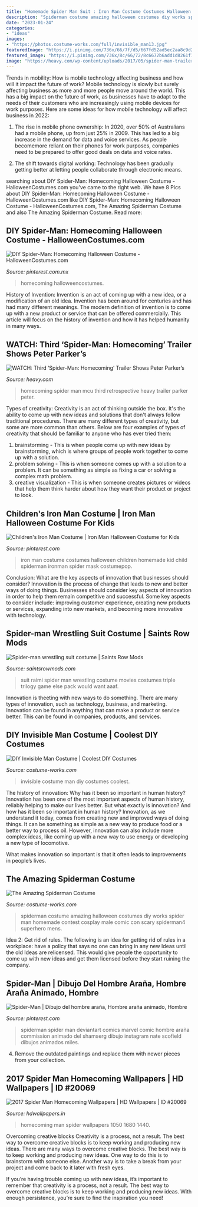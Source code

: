 ```yaml
---
title: "Homemade Spider Man Suit : Iron Man Costume Costumes Halloween Children Homemade Kid Child Spiderman Ironman Spider Mask Costumepop"
description: "Spiderman costume amazing halloween costumes diy works spider man homemade contest cosplay male comic con scary spiderman4 superhero mens"
date: "2023-01-24"
categories:
- "ideas"
images:
- "https://photos.costume-works.com/full/invisible_man13.jpg"
featuredImage: "https://i.pinimg.com/736x/66/7f/d5/667fd52ad5ec2aa8c9d2be9b69d48e2d.jpg"
featured_image: "https://i.pinimg.com/736x/8c/66/72/8c6672b6add1d8261f1689448ad56270.jpg"
image: "https://heavy.com/wp-content/uploads/2017/05/spider-man-trailer-2-e1495637709427.jpg?quality=65&amp;strip=all"
---
```



Trends in mobility: How is mobile technology affecting business and how will it impact the future of work?
Mobile technology is slowly but surely affecting business as more and more people move around the world. This has a big impact on the future of work, as businesses have to adapt to the needs of their customers who are increasingly using mobile devices for work purposes. Here are some ideas for how mobile technology will affect business in 2022:
1) The rise in mobile phone ownership: In 2020, over 50% of Australians had a mobile phone, up from just 25% in 2009. This has led to a big increase in the demand for data and voice services. As people becomemore reliant on their phones for work purposes, companies need to be prepared to offer good deals on data and voice rates.

2) The shift towards digital working: Technology has been gradually getting better at letting people collaborate through electronic means.

	

		
searching about DIY Spider-Man: Homecoming Halloween Costume - HalloweenCostumes.com you've came to the right web. We have 8 Pics about DIY Spider-Man: Homecoming Halloween Costume - HalloweenCostumes.com like DIY Spider-Man: Homecoming Halloween Costume - HalloweenCostumes.com, The Amazing Spiderman Costume and also The Amazing Spiderman Costume. Read more:
		
    
## DIY Spider-Man: Homecoming Halloween Costume - HalloweenCostumes.com

<img loading=lazy src="https://i.pinimg.com/736x/66/7f/d5/667fd52ad5ec2aa8c9d2be9b69d48e2d.jpg" onerror="this.onerror=null;this.src='https://tse4.mm.bing.net/th?id=OIP.kwFXHITzZh9GwvWYSVAQogHaKZ&amp;pid=15.1';" alt="DIY Spider-Man: Homecoming Halloween Costume - HalloweenCostumes.com">

_Source: pinterest.com.mx_

>homecoming halloweencostumes. 

	

History of Invention:
Invention is an act of coming up with a new idea, or a modification of an old idea. Invention has been around for centuries and has had many different meanings. The modern definition of invention is to come up with a new product or service that can be offered commercially. This article will focus on the history of invention and how it has helped humanity in many ways.

    
## WATCH: Third ‘Spider-Man: Homecoming’ Trailer Shows Peter Parker’s

<img loading=lazy src="https://heavy.com/wp-content/uploads/2017/05/spider-man-trailer-2-e1495637709427.jpg?quality=65&amp;strip=all" onerror="this.onerror=null;this.src='https://tse3.mm.bing.net/th?id=OIP.4QcHbdiYdWm919g13zLQsgHaEL&amp;pid=15.1';" alt="WATCH: Third ‘Spider-Man: Homecoming’ Trailer Shows Peter Parker’s">

_Source: heavy.com_

>homecoming spider man mcu third retrospective heavy trailer parker peter. 

	

Types of creativity:
Creativity is an act of thinking outside the box. It's the ability to come up with new ideas and solutions that don't always follow traditional procedures. 
There are many different types of creativity, but some are more common than others. Below are four examples of types of creativity that should be familiar to anyone who has ever tried them: 

1) brainstorming - This is when people come up with new ideas by brainstorming, which is where groups of people work together to come up with a solution.
2) problem solving - This is when someone comes up with a solution to a problem. It can be something as simple as fixing a car or solving a complex math problem.
3) creative visualization - This is when someone creates pictures or videos that help them think harder about how they want their product or project to look.

    
## Children&#039;s Iron Man Costume | Iron Man Halloween Costume For Kids

<img loading=lazy src="https://i.pinimg.com/736x/03/60/2d/03602d612697bf0a27cffdcf521a5a97.jpg" onerror="this.onerror=null;this.src='https://tse4.mm.bing.net/th?id=OIP.SJz5_qgj1CLOJyQVFNsiGAHaJ4&amp;pid=15.1';" alt="Children&#039;s Iron Man Costume | Iron Man Halloween Costume for Kids">

_Source: pinterest.com_

>iron man costume costumes halloween children homemade kid child spiderman ironman spider mask costumepop. 

	

Conclusion: What are the key aspects of innovation that businesses should consider?
Innovation is the process of change that leads to new and better ways of doing things. Businesses should consider key aspects of innovation in order to help them remain competitive and successful. Some key aspects to consider include: improving customer experience, creating new products or services, expanding into new markets, and becoming more innovative with technology.

    
## Spider-man Wrestling Suit Costume | Saints Row Mods

<img loading=lazy src="https://www.saintsrowmods.com/forum/attachments/aaaf-jpg.20990/" onerror="this.onerror=null;this.src='https://tse3.mm.bing.net/th?id=OIP.tww0ilQKeosQ8nOVYHtlIgAAAA&amp;pid=15.1';" alt="Spider-man wrestling suit costume | Saints Row Mods">

_Source: saintsrowmods.com_

>suit raimi spider man wrestling costume movies costumes triple trilogy game else pack would want aaaf. 

	

Innovation is theeting with new ways to do something. There are many types of innovation, such as technology, business, and marketing. Innovation can be found in anything that can make a product or service better. This can be found in companies, products, and services.

    
## DIY Invisible Man Costume | Coolest DIY Costumes

<img loading=lazy src="https://photos.costume-works.com/full/invisible_man13.jpg" onerror="this.onerror=null;this.src='https://tse4.mm.bing.net/th?id=OIP.s7uRWbkKO7VW9aPzNP4oDAHaMT&amp;pid=15.1';" alt="DIY Invisible Man Costume | Coolest DIY Costumes">

_Source: costume-works.com_

>invisible costume man diy costumes coolest. 

	

The history of innovation: Why has it been so important in human history?
Innovation has been one of the most important aspects of human history, reliably helping to make our lives better. But what exactly is innovation? And how has it been so important in human history?
Innovation, as we understand it today, comes from creating new and improved ways of doing things. It can be something as simple as a new way to produce food or a better way to process oil. However, innovation can also include more complex ideas, like coming up with a new way to use energy or developing a new type of locomotive.

What makes innovation so important is that it often leads to improvements in people’s lives.

    
## The Amazing Spiderman Costume

<img loading=lazy src="http://photos.costume-works.com/full/the_amazing_spiderman4.jpg" onerror="this.onerror=null;this.src='https://tse4.mm.bing.net/th?id=OIP.-wiZoe9cLfjS6Ce1M7lfjQHaJ3&amp;pid=15.1';" alt="The Amazing Spiderman Costume">

_Source: costume-works.com_

>spiderman costume amazing halloween costumes diy works spider man homemade contest cosplay male comic con scary spiderman4 superhero mens. 

	

Idea 2: Get rid of rules.
The following is an idea for getting rid of rules in a workplace: have a policy that says no one can bring in any new Ideas until the old Ideas are relicensed. This would give people the opportunity to come up with new ideas and get them licensed before they start ruining the company.

    
## Spider-Man | Dibujo Del Hombre Araña, Hombre Araña Animado, Hombre

<img loading=lazy src="https://i.pinimg.com/736x/8c/66/72/8c6672b6add1d8261f1689448ad56270.jpg" onerror="this.onerror=null;this.src='https://tse2.mm.bing.net/th?id=OIP.Xb7PAhNE64mt5yY6k4SFuQHaLC&amp;pid=15.1';" alt="Spider-Man | Dibujo del hombre araña, Hombre araña animado, Hombre">

_Source: pinterest.com_

>spiderman spider man deviantart comics marvel comic hombre araña commission animado del shamserg dibujo instagram nate scofield dibujos animados miles. 

	

4. Remove the outdated paintings and replace them with newer pieces from your collection. 

    
## 2017 Spider Man Homecoming Wallpapers | HD Wallpapers | ID #20069

<img loading=lazy src="http://www.hdwallpapers.in/download/2017_spider_man_homecoming-1440x900.jpg" onerror="this.onerror=null;this.src='https://tse2.mm.bing.net/th?id=OIP.IGL99FG7q6elqfRJXvlJsgHaEo&amp;pid=15.1';" alt="2017 Spider Man Homecoming Wallpapers | HD Wallpapers | ID #20069">

_Source: hdwallpapers.in_

>homecoming man spider wallpapers 1050 1680 1440. 

	

Overcoming creative blocks
Creativity is a process, not a result. The best way to overcome creative blocks is to keep working and producing new ideas.
There are many ways to overcome creative blocks. The best way is to keep working and producing new ideas. One way to do this is to brainstorm with someone else. Another way is to take a break from your project and come back to it later with fresh eyes.

If you’re having trouble coming up with new ideas, it’s important to remember that creativity is a process, not a result. The best way to overcome creative blocks is to keep working and producing new ideas. With enough persistence, you’re sure to find the inspiration you need!

